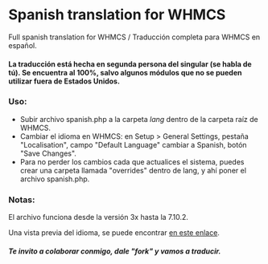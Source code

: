 # Spanish translation for WHMCS
Full spanish translation for WHMCS / Traducción completa para WHMCS en español.

#### La traducción está hecha en segunda persona del singular (se habla de tú). Se encuentra al 100%, salvo algunos módulos que no se pueden utilizar fuera de Estados Unidos.

### Uso:

* Subir archivo spanish.php a la carpeta *lang* dentro de la carpeta raíz de WHMCS.
* Cambiar el idioma en WHMCS: en Setup > General Settings, pestaña "Localisation", campo "Default Language" cambiar a Spanish, botón "Save Changes".
* Para no perder los cambios cada que actualices el sistema, puedes crear una carpeta llamada "overrides" dentro de lang, y ahí poner el archivo spanish.php.

### Notas:

El archivo funciona desde la versión 3x hasta la 7.10.2.

Una vista previa del idioma, se puede encontrar [en este enlace](https://www.pecmo.com.mx/clientes/ "Pecmo").

##### Te invito a colaborar conmigo, dale "fork" y vamos a traducir.
